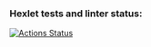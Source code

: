 ### Hexlet tests and linter status:
[![Actions Status](https://github.com/HDNofc/frontend-project-lvl1/workflows/hexlet-check/badge.svg)](https://github.com/HDNofc/frontend-project-lvl1/actions)